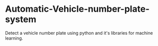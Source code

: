 # Automatic-Vehicle-number-plate-system
Detect a vehicle number plate using python and it's libraries for machine learning.
